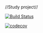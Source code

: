 
//Study project//

[![Build Status](https://travis-ci.org/cieszczykmoskala/kata-bank-cieszczyk-moskala.svg?branch=master)](https://travis-ci.org/cieszczykmoskala/kata-bank-cieszczyk-moskala)

[![codecov](https://codecov.io/gh/cieszczykmoskala/kata-bank-cieszczyk-moskala/branch/master/graph/badge.svg)](https://codecov.io/gh/cieszczykmoskala/kata-bank-cieszczyk-moskala)


